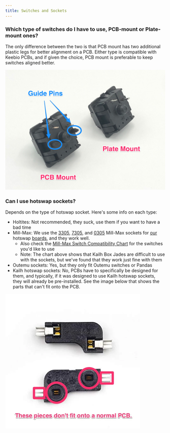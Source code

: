 ```yaml
---
title: Switches and Sockets
---
```


### Which type of switches do I have to use, PCB-mount or Plate-mount ones?

The only difference between the two is that PCB mount has two additional plastic legs for better alignment on a PCB. Either type is compatible with Keebio PCBs, and if given the choice, PCB mount is preferable to keep switches aligned better.

![](./../assets/images/misc/switch-mount.jpg)

### Can I use hotswap sockets?

Depends on the type of hotswap socket. Here's some info on each type:

+ Holtites: Not recommended, they suck, use them if you want to have a bad time
+ Mill-Max: We use the [3305](https://keeb.io/products/mill-max-hotswap-sockets?variant=39460312023134), [7305](https://keeb.io/products/mill-max-hotswap-sockets?variant=32377091096670), and [0305](https://keeb.io/products/mill-max-hotswap-sockets?variant=32377167511646) Mill-Max sockets for [our](https://keeb.io/products/mill-max-hotswap-sockets?_pos=1&_sid=9beee6bc3&_ss=r) hotswap [boards](https://keeb.io/products/iris-keyboard-pre-built?_pos=2&_sid=9beee6bc3&_ss=r), and they work well.
    + Also check the [Mill-Max Switch Compatibility Chart](https://docs.google.com/spreadsheets/d/1NhrXy6k88eY9bBqVuPWTAGW2q3GzszJ1JH-zuuGQ-iU/edit#gid=0) for the switches you'd like to use
    + Note: The chart above shows that Kailh Box Jades are difficult to use with the sockets, but we've found that they work just fine with them
+ Outemu sockets: Yes, but they only fit Outemu switches or Pandas
+ Kailh hotswap sockets: No, PCBs have to specifically be designed for them, and typically, if it was designed to use Kailh hotswap sockets, they will already be pre-installed. See the image below that shows the parts that can't fit onto the PCB.

![](./../assets/images/misc/kailh-hotswap.png)
